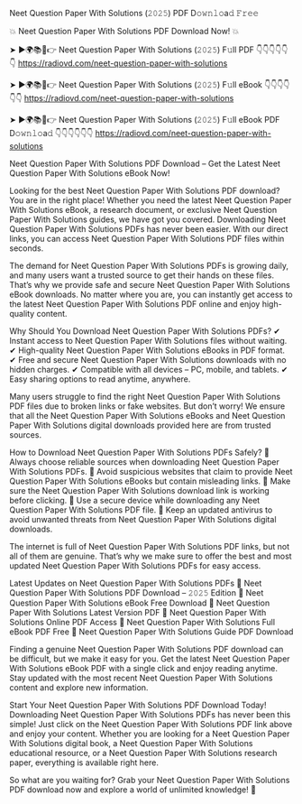 Neet Question Paper With Solutions (𝟸𝟶𝟸𝟻) PDF D𝚘𝚠𝚗𝚕𝚘a𝚍 𝙵𝚛𝚎𝚎

💥 Neet Question Paper With Solutions PDF Download Now! 💥

➤ ►🌍📚📱👉 Neet Question Paper With Solutions (𝟸𝟶𝟸𝟻) F𝚞ll PDF 👇👇👇👇👇👇
https://radiovd.com/neet-question-paper-with-solutions

➤ ►🌍📚📱👉 Neet Question Paper With Solutions (𝟸𝟶𝟸𝟻) F𝚞ll eBook 👇👇👇👇👇👇
https://radiovd.com/neet-question-paper-with-solutions

➤ ►🌍📚📱👉 Neet Question Paper With Solutions (𝟸𝟶𝟸𝟻) F𝚞ll eBook PDF D𝚘𝚠𝚗𝚕𝚘a𝚍 👇👇👇👇👇👇
https://radiovd.com/neet-question-paper-with-solutions

Neet Question Paper With Solutions PDF Download – Get the Latest Neet Question Paper With Solutions eBook Now!

Looking for the best Neet Question Paper With Solutions PDF download? You are in the right place! Whether you need the latest Neet Question Paper With Solutions eBook, a research document, or exclusive Neet Question Paper With Solutions guides, we have got you covered. Downloading Neet Question Paper With Solutions PDFs has never been easier. With our direct links, you can access Neet Question Paper With Solutions PDF files within seconds.

The demand for Neet Question Paper With Solutions PDFs is growing daily, and many users want a trusted source to get their hands on these files. That’s why we provide safe and secure Neet Question Paper With Solutions eBook downloads. No matter where you are, you can instantly get access to the latest Neet Question Paper With Solutions PDF online and enjoy high-quality content.

Why Should You Download Neet Question Paper With Solutions PDFs?
✔ Instant access to Neet Question Paper With Solutions files without waiting.
✔ High-quality Neet Question Paper With Solutions eBooks in PDF format.
✔ Free and secure Neet Question Paper With Solutions downloads with no hidden charges.
✔ Compatible with all devices – PC, mobile, and tablets.
✔ Easy sharing options to read anytime, anywhere.

Many users struggle to find the right Neet Question Paper With Solutions PDF files due to broken links or fake websites. But don’t worry! We ensure that all the Neet Question Paper With Solutions eBooks and Neet Question Paper With Solutions digital downloads provided here are from trusted sources.

How to Download Neet Question Paper With Solutions PDFs Safely?
📌 Always choose reliable sources when downloading Neet Question Paper With Solutions PDFs.
📌 Avoid suspicious websites that claim to provide Neet Question Paper With Solutions eBooks but contain misleading links.
📌 Make sure the Neet Question Paper With Solutions download link is working before clicking.
📌 Use a secure device while downloading any Neet Question Paper With Solutions PDF file.
📌 Keep an updated antivirus to avoid unwanted threats from Neet Question Paper With Solutions digital downloads.

The internet is full of Neet Question Paper With Solutions PDF links, but not all of them are genuine. That’s why we make sure to offer the best and most updated Neet Question Paper With Solutions PDFs for easy access.

Latest Updates on Neet Question Paper With Solutions PDFs
🔹 Neet Question Paper With Solutions PDF Download – 𝟸𝟶𝟸𝟻 Edition
🔹 Neet Question Paper With Solutions eBook Free Download
🔹 Neet Question Paper With Solutions Latest Version PDF
🔹 Neet Question Paper With Solutions Online PDF Access
🔹 Neet Question Paper With Solutions Full eBook PDF Free
🔹 Neet Question Paper With Solutions Guide PDF Download

Finding a genuine Neet Question Paper With Solutions PDF download can be difficult, but we make it easy for you. Get the latest Neet Question Paper With Solutions eBook PDF with a single click and enjoy reading anytime. Stay updated with the most recent Neet Question Paper With Solutions content and explore new information.

Start Your Neet Question Paper With Solutions PDF Download Today!
Downloading Neet Question Paper With Solutions PDFs has never been this simple! Just click on the Neet Question Paper With Solutions PDF link above and enjoy your content. Whether you are looking for a Neet Question Paper With Solutions digital book, a Neet Question Paper With Solutions educational resource, or a Neet Question Paper With Solutions research paper, everything is available right here.

So what are you waiting for? Grab your Neet Question Paper With Solutions PDF download now and explore a world of unlimited knowledge! 🚀